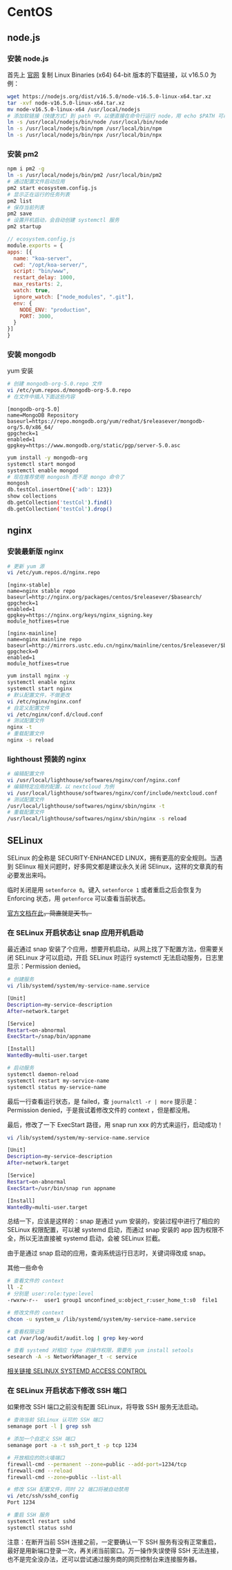 # CentOS

## node.js

### 安装 node.js
首先上 [官网](https://nodejs.org/en/download/) 复制 Linux Binaries (x64) 64-bit 版本的下载链接，以 v16.5.0 为例：

``` sh
wget https://nodejs.org/dist/v16.5.0/node-v16.5.0-linux-x64.tar.xz
tar -xvf node-v16.5.0-linux-x64.tar.xz
mv node-v16.5.0-linux-x64 /usr/local/nodejs
# 添加软链接（快捷方式）到 path 中，以便直接在命令行运行 node，用 echo $PATH 可以看到 path 都包含哪些文件夹
ln -s /usr/local/nodejs/bin/node /usr/local/bin/node
ln -s /usr/local/nodejs/bin/npm /usr/local/bin/npm
ln -s /usr/local/nodejs/bin/npx /usr/local/bin/npx
```

### 安装 pm2
``` sh
npm i pm2 -g
ln -s /usr/local/nodejs/bin/pm2 /usr/local/bin/pm2
# 通过配置文件启动应用
pm2 start ecosystem.config.js
# 显示正在运行的任务列表
pm2 list
# 保存当前列表
pm2 save
# 设置开机启动，会自动创建 systemctl 服务
pm2 startup
```

``` js
// ecosystem.config.js
module.exports = {
apps: [{
  name: "koa-server",
  cwd: "/opt/koa-server/",
  script: "bin/www",
  restart_delay: 1000,
  max_restarts: 2,
  watch: true,
  ignore_watch: ["node_modules", ".git"],
  env: {
    NODE_ENV: "production",
    PORT: 3000,
  }
}]
}
```

### 安装 mongodb

yum 安装
``` sh
# 创建 mongodb-org-5.0.repo 文件
vi /etc/yum.repos.d/mongodb-org-5.0.repo
# 在文件中插入下面这些内容
```
```
[mongodb-org-5.0]
name=MongoDB Repository
baseurl=https://repo.mongodb.org/yum/redhat/$releasever/mongodb-org/5.0/x86_64/
gpgcheck=1
enabled=1
gpgkey=https://www.mongodb.org/static/pgp/server-5.0.asc
```
``` sh
yum install -y mongodb-org
systemctl start mongod
systemctl enable mongod
# 现在推荐使用 mongosh 而不是 mongo 命令了
mongosh
db.testCol.insertOne({'adb': 123})
show collections
db.getCollection('testCol').find()
db.getCollection('testCol').drop()
```

## nginx

### 安装最新版 nginx
``` sh
# 更新 yum 源
vi /etc/yum.repos.d/nginx.repo
```
```
[nginx-stable]
name=nginx stable repo
baseurl=http://nginx.org/packages/centos/$releasever/$basearch/
gpgcheck=1
enabled=1
gpgkey=https://nginx.org/keys/nginx_signing.key
module_hotfixes=true

[nginx-mainline]
name=nginx mainline repo
baseurl=http://mirrors.ustc.edu.cn/nginx/mainline/centos/$releasever/$basearch/
gpgcheck=0
enabled=1
module_hotfixes=true
```
``` sh
yum install nginx -y
systemctl enable nginx
systemctl start nginx
# 默认配置文件，不做更改
vi /etc/nginx/nginx.conf
# 自定义配置文件
vi /etc/nginx/conf.d/cloud.conf
# 测试配置文件
nginx -t
# 重载配置文件
nginx -s reload
```

### lighthoust 预装的 nginx
``` sh
# 编辑配置文件
vi /usr/local/lighthouse/softwares/nginx/conf/nginx.conf
# 编辑特定应用的配置，以 nextcloud 为例
vi /usr/local/lighthouse/softwares/nginx/conf/include/nextcloud.conf
# 测试配置文件
/usr/local/lighthouse/softwares/nginx/sbin/nginx -t
# 重载配置文件
/usr/local/lighthouse/softwares/nginx/sbin/nginx -s reload
```

## SELinux

SELinux 的全称是 SECURITY-ENHANCED LINUX，拥有更高的安全规则。当遇到 SElinux 相关问题时，好多网文都是建议永久关闭 SElinux，这样的文章真的有必要发出来吗。

临时关闭是用 `setenforce 0`。键入 `setenforce 1` 或者重启之后会恢复为 Enforcing 状态，用 `getenforce` 可以查看当前状态。

[官方文档在此](https://access.redhat.com/documentation/en-us/red_hat_enterprise_linux/7/html/selinux_users_and_administrators_guide/chap-security-enhanced_linux-introduction)~~，简直就是天书。~~

### 在 SELinux 开启状态让 snap 应用开机启动

最近通过 snap 安装了个应用，想要开机启动，从网上找了下配置方法，但需要关闭 SELinux 才可以启动，开启 SELinux 时运行 systemctl 无法启动服务，日志里显示：Permission denied。

``` sh
# 创建服务
vi /lib/systemd/system/my-service-name.service

[Unit]
Description=my-service-description
After=network.target

[Service]
Restart=on-abnormal
ExecStart=/snap/bin/appname

[Install]
WantedBy=multi-user.target

# 启动服务
systemctl daemon-reload
systemctl restart my-service-name
systemctl status my-service-name
```
最后一行查看运行状态，是 failed，查 `journalctl -r | more` 提示是：Permission denied，于是我试着修改文件的 context ，但是都没用。

最后，修改了一下 ExecStart 路径，用 snap run xxx 的方式来运行，启动成功！
``` sh {9}
vi /lib/systemd/system/my-service-name.service

[Unit]
Description=my-service-description
After=network.target

[Service]
Restart=on-abnormal
ExecStart=/usr/bin/snap run appname

[Install]
WantedBy=multi-user.target
```
总结一下，应该是这样的：snap 是通过 yum 安装的，安装过程中进行了相应的 SELinux 权限配置，可以被 systemd 启动，而通过 snap 安装的 app 因为权限不全，所以无法直接被 systemd 启动，会被 SELinux 拦截。

由于是通过 snap 启动的应用，查询系统运行日志时，关键词得改成 snap。

其他一些命令

``` sh
# 查看文件的 context
ll -Z
# 分别是 user:role:type:level
-rwxrw-r--  user1 group1 unconfined_u:object_r:user_home_t:s0  file1

# 修改文件的 context
chcon -u system_u /lib/systemd/system/my-service-name.service

# 查看权限记录
cat /var/log/audit/audit.log | grep key-word

# 查看 systemd 对相应 type 的操作权限，需要先 yum install setools
sesearch -A -s NetworkManager_t -c service
```
[相关链接 SELINUX SYSTEMD ACCESS CONTROL](https://access.redhat.com/documentation/en-us/red_hat_enterprise_linux/7/html/selinux_users_and_administrators_guide/chap-security-enhanced_linux-systemd_access_control)


### 在 SELinux 开启状态下修改 SSH 端口

如果修改 SSH 端口之前没有配置 SELinux，将导致 SSH 服务无法启动。

``` sh
# 查询当前 SELinux 认可的 SSH 端口
semanage port -l | grep ssh

# 添加一个自定义 SSH 端口
semanage port -a -t ssh_port_t -p tcp 1234

# 开放相应的防火墙端口
firewall-cmd --permanent --zone=public --add-port=1234/tcp
firewall-cmd --reload
firewall-cmd --zone=public --list-all

# 修改 SSH 配置文件，同时 22 端口将被自动禁用
vi /etc/ssh/sshd_config
Port 1234

# 重启 SSH 服务
systemctl restart sshd
systemctl status sshd
```
注意：在断开当前 SSH 连接之前，一定要确认一下 SSH 服务有没有正常重启，最好是用新端口登录一次，再关闭当前窗口。万一操作失误使得 SSH 无法连接，也不是完全没办法，还可以尝试通过服务商的网页控制台来连接服务器。